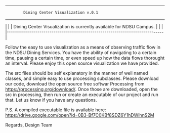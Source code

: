 *******************************************************************************

            Dining Center Visualization v.0.1           
                                                                           
*******************************************************************************
|                                                                             |
| Dining Center Visualization is currently available for NDSU Campus.         |
|                                                                             |
|-----------------------------------------------------------------------------|

Follow the easy to use visualization as a means of observing traffic flow in 
the NDSU Dining Services. You have the ability of navigating to a certain time,
pausing a certain time, or even speed up how the data flows thorought an interval.
Please enjoy this open source visualization we have provided.

The src files should be self explanatory in the manner of well named classes,
and simple easy to use processing subclasses. Please download our code, download
the open source free softwar Processing from https://processing.org/download/. 
Once those are downloaded, open the src in processing, then run or create 
an executable of our project and run that. Let us know if you have any questions.

P.S. 
A compiled executable file is available here: https://drive.google.com/open?id=0B3-Bf7C0KBf8SDZ6Y1hDWlhnS2M

Regards,
Design Team

